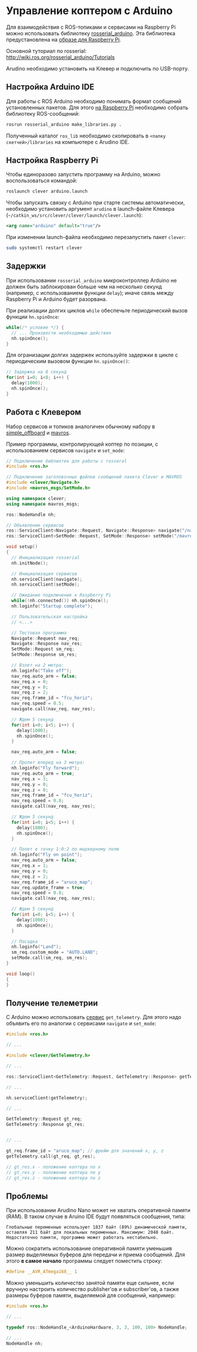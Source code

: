 # Управление коптером с Arduino

Для взаимодействия с ROS-топиками и сервисами на Raspberry Pi можно использовать библиотеку [rosserial_arduino](http://wiki.ros.org/rosserial_arduino). Эта библиотека предустановлена на [образе для Raspberry Pi](microsd_images.md).

Основной туториал по rosserial: http://wiki.ros.org/rosserial_arduino/Tutorials

Arudino необходимо установить на Клевер и подключить по USB-порту.

## Настройка Arduino IDE

Для работы с ROS Arduino необходимо понимать формат сообщений установленных пакетов. Для этого [на Raspberry Pi](ssh.md) необходимо собрать библиотеку ROS-сообщений:

```bash
rosrun rosserial_arduino make_libraries.py .
```

Полученный каталог `ros_lib` необходимо скопировать в `<папку скетчей>/libraries` на компьютере с Arudino IDE.

## Настройка Raspberry Pi

Чтобы единоразово запустить программу на Arduino, можно воспользоваться командой:

```bash
roslaunch clever arduino.launch
```

Чтобы запускать связку с Arduino при старте системы автоматически, необходимо установить аргумент `arudino` в launch-файле Клевера (`~/catkin_ws/src/clever/clever/launch/clever.launch`):

```xml
<arg name="arduino" default="true"/>
```

При изменении launch-файла необходимо перезапустить пакет `clever`:

```bash
sudo systemctl restart clever
```

## Задержки

При использовании `rosserial_arduino` микроконтроллер Arduino не должен быть заблокирован больше чем на несколько секунд (например, с использованием функции `delay`); иначе связь между Raspberry Pi и Arduino будет разорвана.

При реализации долгих циклов `while` обеспечьте периодический вызов функции `hn.spinOnce`:

```cpp
while(/* условие */) {
  // ... Произвести необходимые действия
  nh.spinOnce();
}
```

Для огранизации долгих задержек используйте задержки в цикле с периодическим вызовом функции `hn.spinOnce()`:

```cpp
// Задержка на 8 секунд
for(int i=0; i<8; i++) {
  delay(1000);
  nh.spinOnce();
}
```

## Работа с Клевером

Набор сервисов и топиков аналогичен обычному набору в [simple_offboard](simple_offboard.md) и [mavros](mavros.md).

Пример программы, контролирующей коптер по позиции, с использованием сервисов `navigate` и `set_mode`:

```cpp
// Подключение библиотек для работы с rosseral
#include <ros.h>

// Подключение заголовочных файлов сообщений пакета Clever и MAVROS
#include <clever/Navigate.h>
#include <mavros_msgs/SetMode.h>

using namespace clever;
using namespace mavros_msgs;

ros::NodeHandle nh;

// Объявление сервисов
ros::ServiceClient<Navigate::Request, Navigate::Response> navigate("/navigate");
ros::ServiceClient<SetMode::Request, SetMode::Response> setMode("/mavros/set_mode");

void setup()
{
  // Инициализация rosserial
  nh.initNode();

  // Инициализация сервисов
  nh.serviceClient(navigate);
  nh.serviceClient(setMode);

  // Ожидание подключение к Raspberry Pi
  while(!nh.connected()) nh.spinOnce();
  nh.loginfo("Startup complete");

  // Пользовательская настройка
  // <...>

  // Тестовая программа
  Navigate::Request nav_req;
  Navigate::Response nav_res;
  SetMode::Request sm_req;
  SetMode::Response sm_res;

  // Взлет на 2 метра:
  nh.loginfo("Take off");
  nav_req.auto_arm = false;
  nav_req.x = 0;
  nav_req.y = 0;
  nav_req.z = 2;
  nav_req.frame_id = "fcu_horiz";
  nav_req.speed = 0.5;
  navigate.call(nav_req, nav_res);

  // Ждем 5 секунд
  for(int i=0; i<5; i++) {
  	delay(1000);
  	nh.spinOnce();
  }

  nav_req.auto_arm = false;

  // Пролет вперед на 3 метра:
  nh.loginfo("Fly forward");
  nav_req.auto_arm = true;
  nav_req.x = 3;
  nav_req.y = 0;
  nav_req.z = 0;
  nav_req.frame_id = "fcu_horiz";
  nav_req.speed = 0.8;
  navigate.call(nav_req, nav_res);

  // Ждем 5 секунд
  for(int i=0; i<5; i++) {
    delay(1000);
    nh.spinOnce();
  }

  // Полет в точку 1:0:2 по маркерному полю
  nh.loginfo("Fly on point");
  nav_req.auto_arm = false;
  nav_req.x = 1;
  nav_req.y = 0;
  nav_req.z = 2;
  nav_req.frame_id = "aruco_map";
  nav_req.update_frame = true;
  nav_req.speed = 0.8;
  navigate.call(nav_req, nav_res);

  // Ждем 5 секунд
  for(int i=0; i<5; i++) {
    delay(1000);
    nh.spinOnce();
  }

  // Посадка
  nh.loginfo("Land");
  sm_req.custom_mode = "AUTO.LAND";
  setMode.call(sm_req, sm_res);
}

void loop()
{
}
```

## Получение телеметрии

С Arduino можно использовать [сервис](simple_offboard.md) `get_telemetry`. Для этого надо объявить его по аналогии с сервисами `navigate` и `set_mode`:

```cpp
#include <ros.h>

// ...

#include <clever/GetTelemetry.h>

// ...

ros::ServiceClient<GetTelemetry::Request, GetTelemetry::Response> getTelemetry("/get_telemetry");

// ...

nh.serviceClient(getTelemetry);

// ...

GetTelemetry::Request gt_req;
GetTelemetry::Response gt_res;


// ...

gt_req.frame_id = "aruco_map"; // фрейм для значений x, y, z
getTelemetry.call(gt_req, gt_res);

// gt_res.x - положение коптера по x
// gt_res.y - положение коптера по y
// gt_res.z - положение коптера по z
```

## Проблемы

При использовании Arudino Nano может не хватать оперативной памяти (RAM). В таком случае в Aruino IDE будут появляться сообщения, типа:

```
Глобальные переменные используют 1837 байт (89%) динамической памяти, оставляя 211 байт для локальных переменных. Максимум: 2048 байт.
Недостаточно памяти, программа может работать нестабильно.
```

Можно сократить использование оперативной памяти уменьшив размер выделяемых буферов для передачи и приема сообщений. Для этого **в самое начало** программы следует поместить строку:

```cpp
#define __AVR_ATmega168__ 1
```

Можно уменьшить количество занятой памяти еще сильнее, если вручную настроить количество publisher'ов и subscriber'ов, а также размеры буферов памяти, выделяемой для сообщений, например:

```cpp
#include <ros.h>

// ...

typedef ros::NodeHandle_<ArduinoHardware, 3, 3, 100, 100> NodeHandle;

// ...
NodeHandle nh;
```

